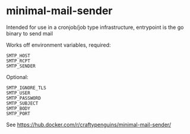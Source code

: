 # minimal-mail-sender

Intended for use in a cronjob/job type infrastructure, entrypoint is the go binary to send mail

Works off environment variables, required:

    SMTP_HOST
    SMTP_RCPT
    SMTP_SENDER

Optional:

    SMTP_IGNORE_TLS
    SMTP_USER
    SMTP_PASSWORD
    SMTP_SUBJECT
    SMTP_BODY
    SMTP_PORT

See https://hub.docker.com/r/craftypenguins/minimal-mail-sender/
